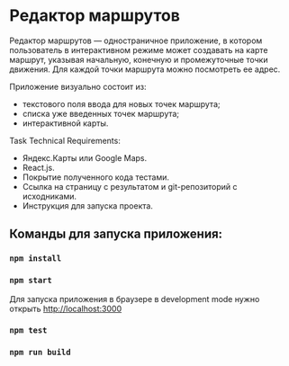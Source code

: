 # Редактор маршрутов

Редактор маршрутов — одностраничное приложение, в котором пользователь в интерактивном режиме может создавать на карте маршрут,
указывая начальную, конечную и промежуточные точки движения. Для каждой точки маршрута можно посмотреть ее адрес.

Приложение визуально состоит из:
* текстового поля ввода для новых точек маршрута;
* списка уже введенных точек маршрута;
* интерактивной карты.

Task Technical Requirements:
* Яндекс.Карты или Google Maps.
* React.js.
* Покрытие полученного кода тестами.
* Ссылка на страницу с результатом и git-репозиторий с исходниками.
* Инструкция для запуска проекта. 

## Команды для запуска приложения:

### `npm install`

### `npm start`

Для запуска приложения в браузере в development mode нужно открыть [http://localhost:3000](http://localhost:3000) 

### `npm test`

### `npm run build`

